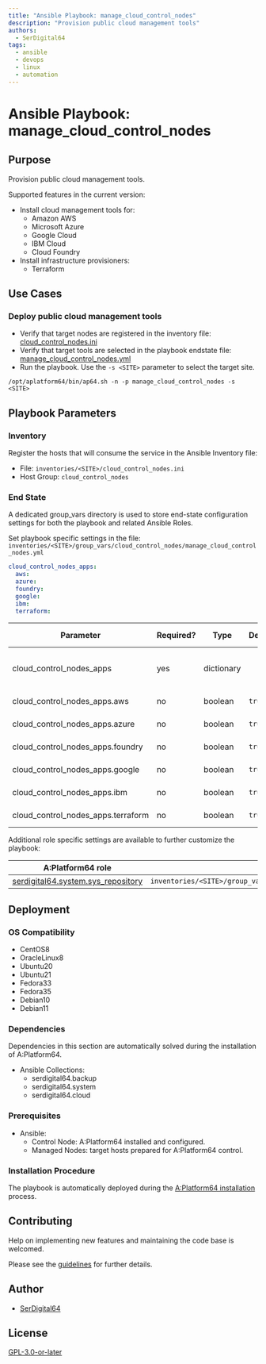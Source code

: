 ```yaml
---
title: "Ansible Playbook: manage_cloud_control_nodes"
description: "Provision public cloud management tools"
authors:
  - SerDigital64
tags:
  - ansible
  - devops
  - linux
  - automation
---
```


# Ansible Playbook: manage_cloud_control_nodes

## Purpose

Provision public cloud management tools.

Supported features in the current version:

- Install cloud management tools for:
  - Amazon AWS
  - Microsoft Azure
  - Google Cloud
  - IBM Cloud
  - Cloud Foundry
- Install infrastructure provisioners:
  - Terraform

## Use Cases

### Deploy public cloud management tools

- Verify that target nodes are registered in the inventory file: [cloud_control_nodes.ini](#inventory)
- Verify that target tools are selected in the playbook endstate file: [manage_cloud_control_nodes.yml](#end-state)
- Run the playbook. Use the `-s <SITE>` parameter to select the target site.

```shell
/opt/aplatform64/bin/ap64.sh -n -p manage_cloud_control_nodes -s <SITE>
```

## Playbook Parameters

### Inventory

Register the hosts that will consume the service in the Ansible Inventory file:

- File: `inventories/<SITE>/cloud_control_nodes.ini`
- Host Group: `cloud_control_nodes`

### End State

A dedicated group_vars directory is used to store end-state configuration settings for both the playbook and related Ansible Roles.

Set playbook specific settings in the file: `inventories/<SITE>/group_vars/cloud_control_nodes/manage_cloud_control_nodes.yml`

```yaml
cloud_control_nodes_apps:
  aws:
  azure:
  foundry:
  google:
  ibm:
  terraform:
```

| Parameter                          | Required? | Type       | Default | Purpose / Value                           |
| ---------------------------------- | --------- | ---------- | ------- | ----------------------------------------- |
| cloud_control_nodes_apps           | yes       | dictionary |         | Define what applications will be deployed |
| cloud_control_nodes_apps.aws       | no        | boolean    | `true`  | Deploy the application?                   |
| cloud_control_nodes_apps.azure     | no        | boolean    | `true`  | Deploy the application?                   |
| cloud_control_nodes_apps.foundry   | no        | boolean    | `true`  | Deploy the application?                   |
| cloud_control_nodes_apps.google    | no        | boolean    | `true`  | Deploy the application?                   |
| cloud_control_nodes_apps.ibm       | no        | boolean    | `true`  | Deploy the application?                   |
| cloud_control_nodes_apps.terraform | no        | boolean    | `true`  | Deploy the application?                   |

Additional role specific settings are available to further customize the playbook:

| A:Platform64 role                                                                | group_vars file                                                         |
| -------------------------------------------------------------------------------- | ----------------------------------------------------------------------- |
| [serdigital64.system.sys_repository](../roles/sys_repository.md#role-parameters) | `inventories/<SITE>/group_vars/cloud_control_nodes/sys_repository.yml` |

## Deployment

### OS Compatibility

- CentOS8
- OracleLinux8
- Ubuntu20
- Ubuntu21
- Fedora33
- Fedora35
- Debian10
- Debian11

### Dependencies

Dependencies in this section are automatically solved during the installation of A:Platform64.

- Ansible Collections:
  - serdigital64.backup
  - serdigital64.system
  - serdigital64.cloud

### Prerequisites

- Ansible:
  - Control Node: A:Platform64 installed and configured.
  - Managed Nodes: target hosts prepared for A:Platform64 control.

### Installation Procedure

The playbook is automatically deployed during the [A:Platform64 installation](/#installation) process.

## Contributing

Help on implementing new features and maintaining the code base is welcomed.

Please see the [guidelines](../contributing/guidelines.md) for further details.

## Author

- [SerDigital64](https://serdigital64.github.io/)

## License

[GPL-3.0-or-later](https://www.gnu.org/licenses/gpl-3.0.txt)
